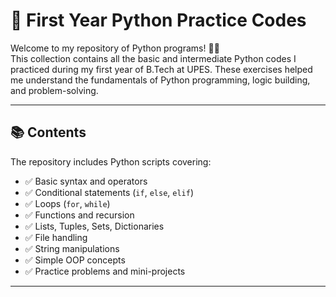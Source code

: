 # 🐍 First Year Python Practice Codes

Welcome to my repository of Python programs! 👩‍💻  
This collection contains all the basic and intermediate Python codes I practiced during my first year of B.Tech at UPES. These exercises helped me understand the fundamentals of Python programming, logic building, and problem-solving.

---

## 📚 Contents

The repository includes Python scripts covering:

- ✅ Basic syntax and operators  
- ✅ Conditional statements (`if`, `else`, `elif`)  
- ✅ Loops (`for`, `while`)  
- ✅ Functions and recursion  
- ✅ Lists, Tuples, Sets, Dictionaries  
- ✅ File handling  
- ✅ String manipulations  
- ✅ Simple OOP concepts  
- ✅ Practice problems and mini-projects  

---


